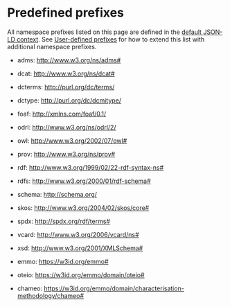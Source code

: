Predefined prefixes
===================
All namespace prefixes listed on this page are defined in the [default JSON-LD context].
See [User-defined prefixes] for how to extend this list with additional namespace prefixes.

* adms: http://www.w3.org/ns/adms#
* dcat: http://www.w3.org/ns/dcat#
* dcterms: http://purl.org/dc/terms/
* dctype: http://purl.org/dc/dcmitype/
* foaf: http://xmlns.com/foaf/0.1/
* odrl: http://www.w3.org/ns/odrl/2/
* owl: http://www.w3.org/2002/07/owl#
* prov: http://www.w3.org/ns/prov#
* rdf: http://www.w3.org/1999/02/22-rdf-syntax-ns#
* rdfs: http://www.w3.org/2000/01/rdf-schema#
* schema: http://schema.org/
* skos: http://www.w3.org/2004/02/skos/core#
* spdx: http://spdx.org/rdf/terms#
* vcard: http://www.w3.org/2006/vcard/ns#
* xsd: http://www.w3.org/2001/XMLSchema#

* emmo: https://w3id.org/emmo#
* oteio: https://w3id.org/emmo/domain/oteio#
* chameo: https://w3id.org/emmo/domain/characterisation-methodology/chameo#


[default JSON-LD context]: https://raw.githubusercontent.com/EMMC-ASBL/tripper/refs/heads/master/tripper/context/0.2/context.json
[User-defined prefixes]: ../customisation/#user-defined-prefixes
